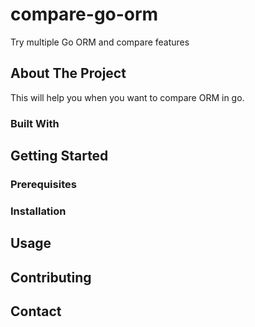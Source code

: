 # compare-go-orm
Try multiple Go ORM and compare features

## About The Project
This will help you when you want to compare ORM in go.

### Built With

## Getting Started

### Prerequisites

### Installation

## Usage

## Contributing

## Contact
